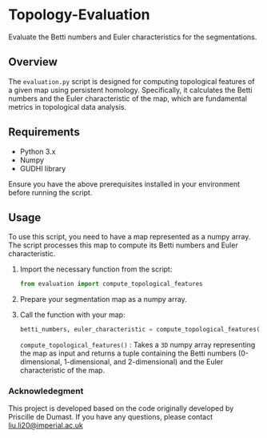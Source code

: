 # Topology-Evaluation
Evaluate the Betti numbers and Euler characteristics for the segmentations.

## Overview

The `evaluation.py` script is designed for computing topological features of a given map using persistent homology. Specifically, it calculates the Betti numbers and the Euler characteristic of the map, which are fundamental metrics in topological data analysis.

## Requirements

- Python 3.x
- Numpy
- GUDHI library

Ensure you have the above prerequisites installed in your environment before running the script.

## Usage

To use this script, you need to have a map represented as a numpy array. The script processes this map to compute its Betti numbers and Euler characteristic.

1. Import the necessary function from the script:
   ```python
   from evaluation import compute_topological_features
   ```

2. Prepare your segmentation map as a numpy array.

3. Call the function with your map:
    ```python
    betti_numbers, euler_characteristic = compute_topological_features(your_map)
    ```
    `compute_topological_features()` : Takes a `3D` numpy array representing the map as input and returns a tuple containing the Betti numbers (0-dimensional, 1-dimensional, and 2-dimensional) and the Euler characteristic of the map.

### Acknowledegment
This project is developed based on the code originally developed by Priscille de Dumast. 
If you have any questions, please contact liu.li20@imperial.ac.uk
